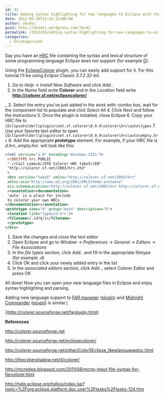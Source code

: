 ```yaml
---
id: 42
title: Adding syntax highlighting for new languages to Eclipse with the Colorer library
date: 2012-05-26T12:52:11+00:00
author: ohadsc
guid: http://ohadsc.wordpress.com/?p=42
permalink: /2012/05/adding-syntax-highlighting-for-new-languages-to-eclipse-with-the-colorer-library/
categories:
  - Uncategorized
---
```

Say you have an [HRC](http://colorer.sourceforge.net/hrc-ref/index.html) file containing the syntax and lexical structure of some programming language Eclipse does not support (for example [D](http://thecybershadow.net/d/colorer/)).

Using the [EclipseColorer](http://colorer.sourceforge.net/eclipsecolorer/) plugin, you can easily add support for it. For this tutorial I&#8217;ll be using _Eclipse Classic 3.7.2 32-bit_.

  1. Go to _Help -> Install New Software_ and click _Add.._
  2. In the _Name_ field write **Colorer** and in the _Location_ field write **http://colorer.sf.net/eclipsecolorer/**
  
_ 
  3. Select the entry you&#8217;ve just added in the _work with:_ combo box, wait for the component list to populate and click _Select All_
  4. Click _Next_ and follow the instructions
  5. Once the plugin is installed, close Eclipse
  6. Copy your HRC file to `[EclipseFolder]\plugins\net.sf.colorer\0.9.9\colorer\hrc\auto\types`
  7. Use your favorite text editor to open `[EclipseFolder]\plugins\net.sf.colorer\0.9.9\colorer\hrc\auto\empty.hrc`
  8. Add the appropriate **prototype** element. For example, if your HRC file is _d.hrc_, _empty.hrc_  will look like this:  
  
   ```xml 
   <?xml version="1.0" encoding='Windows-1251'?>
    <!DOCTYPE hrc PUBLIC
    "-//Cail Lomecb//DTD Colorer HRC take5//EN"
    "http://colorer.sf.net/2003/hrc.dtd"
    >
    <hrc version="take5" xmlns="http://colorer.sf.net/2003/hrc"
    xmlns:xsi="http://www.w3.org/2001/XMLSchema-instance"
    xsi:schemaLocation="http://colorer.sf.net/2003/hrc http://colorer.sf.net/2003/hrc.xsd"
    ><annotation><documentation>
    'auto' is a place for include
    to colorer your own HRCs
   </documentation></annotation>
   <prototype name="d" group="main" description="D">
    <location link="types/d.hrc"/>
    <filename>/.(d)$/i</filename>
    </prototype>
   </hrc> 
   ```
 
 1. Save the changes and close the text editor
 1. Open Eclipse and go to _Window -> Preferences -> General -> Editors -> File Associations_
 1. In the _file types_ section, click _Add.._ and fill in the appropriate filetype (for example _.d_)
 1. Click OK and click your newly added entry in the list
 1. In the _associated editors_ section, click _Add.._, select _Colorer Editor_ and press OK

All done! Now you can open your new language files in Eclipse and enjoy syntax highlighting and parsing.

Adding new language support to [FAR manager](http://www.farmanager.com/) ([plugin](http://colorer.sourceforge.net/farplugin.html)) and [Midnight Commander](http://www.gnu.org/software/mc/) ([plugin](http://colorer.sourceforge.net/mc.html)) is similar.[
  
](http://colorer.sourceforge.net/farplugin.html) 

**References**

<http://colorer.sourceforge.net>

<http://colorer.sourceforge.net/eclipsecolorer/>

<http://colorer.sourceforge.net/other/Color5Eclipse_Newlanguagedoc.html>

<http://thecybershadow.net/d/colorer/>

<http://mcnptips.blogspot.com/2011/08/mcnp-input-file-syntax-for-farcolorer.html>

<http://help.eclipse.org/helios/index.jsp?topic=%2Forg.eclipse.platform.doc.user%2Ftasks%2Ftasks-124.htm>
